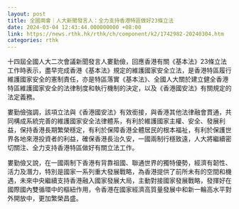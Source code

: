 ```yaml
---
layout: post
title: 全國兩會｜人大新聞發言人：全力支持香港特區做好23條立法
date: 2024-03-04 12:43:44.000000000 +08:00
link: https://news.rthk.hk/rthk/ch/component/k2/1742982-20240304.htm
categories: rthk
---
```


十四屆全國人大二次會議新聞發言人婁勤儉，回應香港有關《基本法》23條立法工作時表示，盡早完成香港《基本法》規定的維護國家安全立法，是香港特區履行維護國家安全的憲制責任，亦是特區落實《基本法》、全國人大關於建立健全香港特區維護國家安全的法律制度和執行機制的決定，以及《香港國安法》有關規定的法定義務。

婁勤儉強調，該項立法與《香港國安法》有效銜接，與香港其他法律融會貫通，共同構成系統完善的維護國家安全法律體系，有利於維護國家主權、安全、發展利益，保持香港長期繁榮穩定，有利於保障香港全體居民的根本福祉，有利於保護世界各地來港投資者的利益，確保香港長治久安，一國兩制行穩致遠，人大將繼續密切關注、全力支持香港特區做好有關立法工作。

婁勤儉又說，在一國兩制下香港有背靠祖國、聯通世界的獨特優勢，經濟有韌性、活力及潛力，特別是國家一系列重大發展戰略，為香港提供了前所未有的空間和機遇，未來中央繼續支持香港融入國家發展大局，主動對接國家發展戰略，發揮好在國際國內雙循環中的樞紐作用，令香港在國家經濟高質量發展中和新一輪高水平對外開放中，更加繁榮昌盛。

